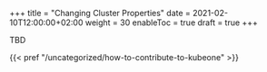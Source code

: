 +++
title = "Changing Cluster Properties"
date = 2021-02-10T12:00:00+02:00
weight = 30
enableToc = true
draft = true
+++

TBD

{{< pref "/uncategorized/how-to-contribute-to-kubeone" >}}
 